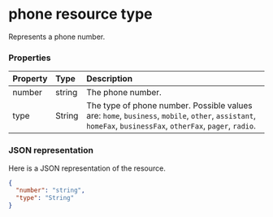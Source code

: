 # phone resource type

Represents a phone number.


### Properties
| Property	   | Type	|Description|
|:---------------|:--------|:----------|
|number|string|The phone number.|
|type|String|The type of phone number. Possible values are: `home`, `business`, `mobile`, `other`, `assistant`, `homeFax`, `businessFax`, `otherFax`, `pager`, `radio`.|

### JSON representation

Here is a JSON representation of the resource.

<!-- {
  "blockType": "resource",
  "optionalProperties": [

  ],
  "@odata.type": "microsoft.graph.phone"
}-->

```json
{
  "number": "string",
  "type": "String"
}

```

<!-- uuid: 8fcb5dbc-d5aa-4681-8e31-b001d5168d79
2015-10-25 14:57:30 UTC -->
<!-- {
  "type": "#page.annotation",
  "description": "phone resource",
  "keywords": "",
  "section": "documentation",
  "tocPath": ""
}-->